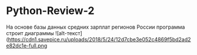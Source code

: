 # Python-Review-2
На основе базы данных средних зарплат регионов России программа строит диаграммы
![alt-текст](https://cdn1.savepice.ru/uploads/2018/5/24/12d7cbe3e052c4869f5bd2ad2e82dc1e-full.png
